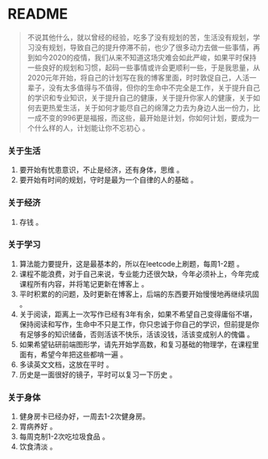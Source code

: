 # README
> 不说其他什么，就以曾经的经验，吃多了没有规划的苦，生活没有规划，学习没有规划，导致自己的提升停滞不前，也少了很多动力去做一些事情，再到如今2020的疫情，我们从来不知道这场灾难会如此严峻，如果平时保持一些良好的规划和习惯，起码一些事情或许会更顺利一些，于是我思量，从2020元年开始，将自己的计划写在我的博客里面，时时敦促自己，人活一辈子，没有太多值得与不值得，但你的生命中不完全是工作，关于提升自己的学识和专业知识，关于提升自己的健康，关于提升你家人的健康，关于如何去更热爱生活，关于如何才能尽自己的绵薄之力去为身边人出一份力，比一成不变的996更是福报，而这些，最开始是计划，你如何计划，要成为一个什么样的人，计划能让你不忘初心 。

### 关于生活
1. 要开始有忧患意识，不止是经济，还有身体，思维 。
2. 要开始有时间的规划，守时是最为一个自律的人的基础 。

### 关于经济
1. 存钱 。

### 关于学习
1. 算法能力要提升，这是最基本的，所以在leetcode上刷题，每周1-2题 。
2. 课程不能浪费，对于自己来说，专业能力还很欠缺，今年必须补上，今年完成课程所有内容，并将笔记更新在博客上 。
3. 平时积累的的问题，及时更新在博客上，后端的东西要开始慢慢地再继续巩固 。
4. 关于阅读，距离上一次写作已经有3年有余，如果不希望自己变得庸俗不堪，保持阅读和写作，生命中不只是工作，你只忠诚于你自己的学识，但前提是你有足够多的知识储备，否则活该不快乐，活该没钱，活该变成别人的傀儡 。
5. 如果希望钻研前端图形学，请先开始学高数，和复习基础的物理学，在课程里面有，希望今年把这些都啃一遍 。
6. 多读英文文档，这放在平时 。
7. 历史是一面很好的镜子，平时可以复习一下历史 。

### 关于身体
1. 健身房卡已经办好，一周去1-2次健身房。
2. 胃病养好 。
3. 每周克制1-2次吃垃圾食品 。
4. 饮食清淡 。